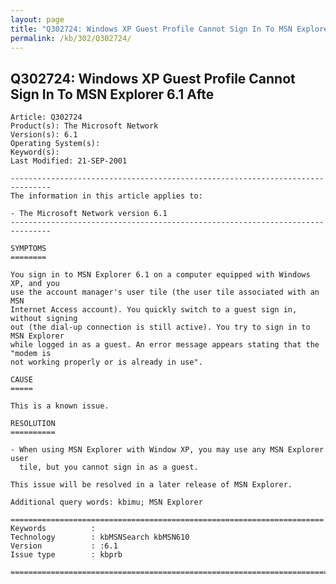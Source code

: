 ```yaml
---
layout: page
title: "Q302724: Windows XP Guest Profile Cannot Sign In To MSN Explorer 6.1 Afte"
permalink: /kb/302/Q302724/
---
```


## Q302724: Windows XP Guest Profile Cannot Sign In To MSN Explorer 6.1 Afte

	Article: Q302724
	Product(s): The Microsoft Network
	Version(s): 6.1
	Operating System(s): 
	Keyword(s): 
	Last Modified: 21-SEP-2001
	
	-------------------------------------------------------------------------------
	The information in this article applies to:
	
	- The Microsoft Network version 6.1 
	-------------------------------------------------------------------------------
	
	SYMPTOMS
	========
	
	You sign in to MSN Explorer 6.1 on a computer equipped with Windows XP, and you
	use the account manager's user tile (the user tile associated with an MSN
	Internet Access account). You quickly switch to a guest sign in, without signing
	out (the dial-up connection is still active). You try to sign in to MSN Explorer
	while logged in as a guest. An error message appears stating that the "modem is
	not working properly or is already in use".
	
	CAUSE
	=====
	
	This is a known issue.
	
	RESOLUTION
	==========
	
	- When using MSN Explorer with Window XP, you may use any MSN Explorer user
	  tile, but you cannot sign in as a guest.
	
	This issue will be resolved in a later release of MSN Explorer.
	
	Additional query words: kbimu; MSN Explorer
	
	======================================================================
	Keywords          :  
	Technology        : kbMSNSearch kbMSN610
	Version           : :6.1
	Issue type        : kbprb
	
	=============================================================================
	

